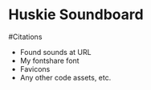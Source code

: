 <!-- Your screenshot goes here-->


# Huskie Soundboard
<!-- tell me something about it-->

#Citations
* Found sounds at URL
* My fontshare font
* Favicons
* Any other code assets, etc. 



